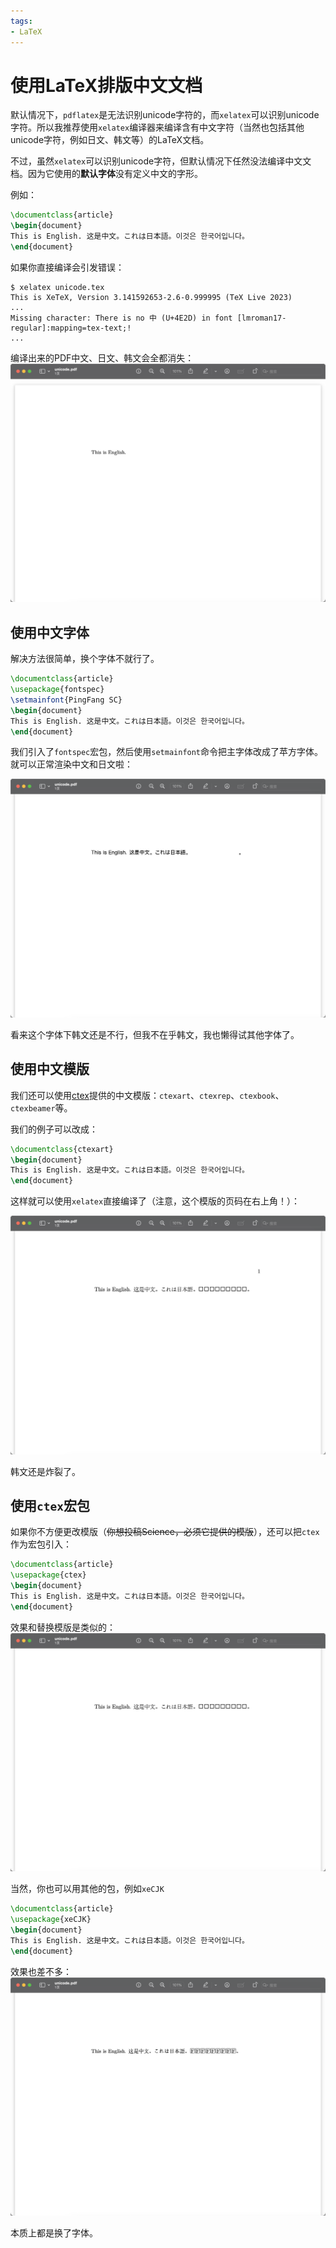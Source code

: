 ```yaml
---
tags: 
- LaTeX
---
```


# 使用LaTeX排版中文文档

默认情况下，`pdflatex`是无法识别unicode字符的，而`xelatex`可以识别unicode字符。所以我推荐使用`xelatex`编译器来编译含有中文字符（当然也包括其他unicode字符，例如日文、韩文等）的LaTeX文档。

不过，虽然`xelatex`可以识别unicode字符，但默认情况下任然没法编译中文文档。因为它使用的**默认字体**没有定义中文的字形。

例如：
```latex title="unicode.tex" hl_lines="3"
\documentclass{article}
\begin{document}
This is English. 这是中文。これは日本語。이것은 한국어입니다。
\end{document}
```

如果你直接编译会引发错误：
<div class='console'>

```console
$ xelatex unicode.tex
This is XeTeX, Version 3.141592653-2.6-0.999995 (TeX Live 2023) 
...
Missing character: There is no 中 (U+4E2D) in font [lmroman17-regular]:mapping=tex-text;!
...
```

</div>

编译出来的PDF中文、日文、韩文会全都消失：
![](assets/2024-05-29-21-04-01.png)

## 使用中文字体
解决方法很简单，换个字体不就行了。

```latex title="unicode.tex" hl_lines="2 3"
\documentclass{article}
\usepackage{fontspec}
\setmainfont{PingFang SC}
\begin{document}
This is English. 这是中文。これは日本語。이것은 한국어입니다。
\end{document}
```
我们引入了`fontspec`宏包，然后使用`setmainfont`命令把主字体改成了苹方字体。就可以正常渲染中文和日文啦：

![](assets/2024-05-29-21-06-02.png)

看来这个字体下韩文还是不行，但我不在乎韩文，我也懒得试其他字体了。

## 使用中文模版
我们还可以使用[ctex](https://ctex.org/)提供的中文模版：`ctexart`、`ctexrep`、`ctexbook`、`ctexbeamer`等。

我们的例子可以改成：
```latex title="unicode.tex" hl_lines="1"
\documentclass{ctexart}
\begin{document}
This is English. 这是中文。これは日本語。이것은 한국어입니다。
\end{document}
```

这样就可以使用`xelatex`直接编译了（注意，这个模版的页码在右上角！）：

![](assets/2024-05-29-21-10-11.png)

韩文还是炸裂了。

## 使用`ctex`宏包
如果你不方便更改模版（<s>你想投稿Science，必须它提供的模版</s>），还可以把`ctex`作为宏包引入：
```latex title="unicode.tex" hl_lines="2"
\documentclass{article}
\usepackage{ctex}
\begin{document}
This is English. 这是中文。これは日本語。이것은 한국어입니다。
\end{document}
```

效果和替换模版是类似的：
![](assets/2024-05-29-21-14-45.png)

当然，你也可以用其他的包，例如`xeCJK`
```latex title="unicode.tex" hl_lines="2"
\documentclass{article}
\usepackage{xeCJK}
\begin{document}
This is English. 这是中文。これは日本語。이것은 한국어입니다。
\end{document}
```

效果也差不多：
![](assets/2024-05-29-21-17-23.png)

本质上都是换了字体。